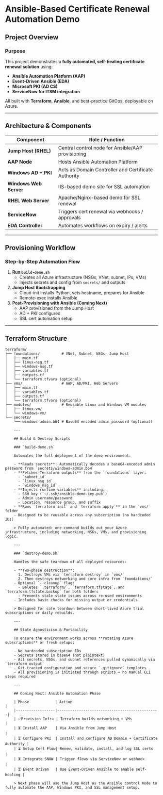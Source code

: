 # Ansible-Based Certificate Renewal Automation Demo

## Project Overview

### Purpose

This project demonstrates a **fully automated, self-healing certificate renewal solution** using:

- **Ansible Automation Platform (AAP)**
- **Event-Driven Ansible (EDA)**
- **Microsoft PKI (AD CS)**
- **ServiceNow for ITSM integration**

All built with **Terraform**, **Ansible**, and best-practice GitOps, deployable on Azure.

---

## Architecture & Components

| Component              | Role / Function                                      |
|------------------------|------------------------------------------------------|
| **Jump Host (RHEL)**   | Central control node for Ansible/AAP provisioning    |
| **AAP Node**           | Hosts Ansible Automation Platform                    |
| **Windows AD + PKI**   | Acts as Domain Controller and Certificate Authority  |
| **Windows Web Server** | IIS-based demo site for SSL automation               |
| **RHEL Web Server**    | Apache/Nginx-based demo for SSL renewal              |
| **ServiceNow**         | Triggers cert renewal via webhooks / approvals       |
| **EDA Controller**     | Automates workflows on expiry / alerts               |

---

## Provisioning Workflow

### Step-by-Step Automation Flow

1. **Run `build-demo.sh`**
   - Creates all Azure infrastructure (NSGs, VNet, subnet, IPs, VMs)
   - Injects secrets and config from `secrets/` and outputs
2. **Jump Host Bootstrapping**
   - Cloud-init installs Python, sets hostname, prepares for Ansible
   - Remote-exec installs Ansible
3. **Post-Provisioning with Ansible (Coming Next)**
   - AAP provisioned from the Jump Host
   - AD + PKI configured
   - SSL cert automation setup

---

## Terraform Structure

```text
terraform/
├── foundations/          # VNet, Subnet, NSGs, Jump Host
│   ├── main.tf
│   ├── linux-nsg.tf
│   ├── windows-nsg.tf
│   ├── variables.tf
│   ├── outputs.tf
│   └── terraform.tfvars (optional)
├── vms/                  # AAP, AD/PKI, Web Servers
│   ├── main.tf
│   ├── variables.tf
│   ├── outputs.tf
│   └── terraform.tfvars (optional)
├── modules/              # Reusable Linux and Windows VM modules
│   ├── linux-vm/
│   └── windows-vm/
└── secrets/
    └── windows-admin.b64 # Base64 encoded admin password (optional)

    ---

    ## Build & Destroy Scripts

    ### `build-demo.sh`

    Automates the full deployment of the demo environment:

    - **Reads secrets**: Automatically decodes a base64-encoded admin password from `secrets/windows-admin.b64`
    - **Fetches Terraform outputs** from the `foundations` layer:
      - `subnet_id`
      - `linux_nsg_id`
      - `windows_nsg_id`
    - **Injects runtime variables** including:
      - SSH key (`~/.ssh/ansible-demo-key.pub`)
      - Admin username/password
      - Location, resource group, and suffix
    - **Runs `terraform init` and `terraform apply`** in the `vms/` folder
    - Designed to be reusable across any subscription (no hardcoded IDs)

    > Fully automated: one command builds out your Azure infrastructure, including networking, NSGs, VMs, and provisioning logic.

    ---

    ### `destroy-demo.sh`

    Handles the safe teardown of all deployed resources:

    - **Two-phase destruction**:
      1. Destroys VMs via `terraform destroy` in `vms/`
      2. Then destroys networking and core infra from `foundations/`
    - Optional `--cleanup` flag:
      - Deletes `.terraform/`, `terraform.tfstate`, and `terraform.tfstate.backup` for both folders
      - Prevents stale state issues across re-used environments
    - Includes basic checks for missing output or credentials

    > Designed for safe teardown between short-lived Azure trial subscriptions or daily rebuilds.

    ---

    ## State Agnosticism & Portability

    To ensure the environment works across **rotating Azure subscriptions** or fresh setups:

    - No hardcoded subscription IDs
    - Secrets stored in base64 (not plaintext)
    - All secrets, NSGs, and subnet references pulled dynamically via `terraform output`
    - Git-tracked configuration and secure `.gitignore` templates
    - All provisioning is initiated through scripts — no manual CLI steps required

    ---

    ## Coming Next: Ansible Automation Phase

    | Phase            | Action                                        |
    |------------------|-----------------------------------------------|
    | ✅Provision Infra | Terraform builds networking + VMs             |
    | ⏳ Install AAP    | Via Ansible from Jump Host                    |
    | ⏳ Configure PKI  | Install and configure AD Domain + Certificate Authority |
    | ⏳ Setup Cert Flow| Renew, validate, install, and log SSL certs  |
    | ⏳ Integrate SNOW | Trigger flows via ServiceNow or webhook       |
    | ⏳ Event Driven   | Use Event-Driven Ansible to enable self-healing |

    > Next phase will use the Jump Host as the Ansible control node to fully automate the AAP, Windows PKI, and SSL management setup.
